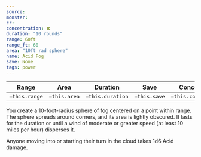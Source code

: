 ```yaml
---
source: 
monster: 
cr: 
concentration: ❌
duration: "10 rounds"
range: 60ft
range_ft: 60
area: "10ft rad sphere"
name: Acid Fog
save: None
tags: power
---
```


| **Range** | **Area** | **Duration** | **Save** | **Concentration** |
|:---:|:---:|:---:|:---:|:---:|
| `=this.range` | `=this.area` | `=this.duration` | `=this.save` | `=this.concentration` |

You create a 10-foot-radius sphere of fog centered on a point within range. The sphere spreads around corners, and its area is lightly obscured. It lasts for the duration or until a wind of moderate or greater speed (at least 10 miles per hour) disperses it.

Anyone moving into or starting their turn in the cloud takes 1d6 Acid damage.